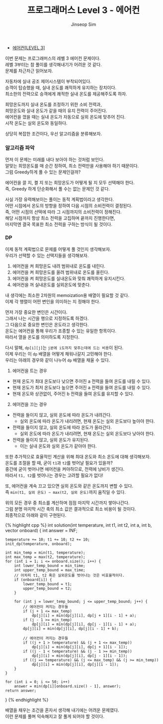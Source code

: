 ﻿---
layout: post
title: "프로그래머스 Level 3 - 에어컨"
categories: Programmers
tags: [cpp]
author:
  - Jinseop Sim
---
- [에어컨[LEVEL 3]](https://school.programmers.co.kr/learn/courses/30/lessons/214289)

이번 문제는 프로그래머스의 레벨 3 에어컨 문제이다.  
레벨 3부터는 참 풀이를 생각해내기가 어려운 것 같다.  
문제를 차근차근 읽어보자.  

자동차에 실내 공조 제어시스템이 부착되어있다.  
승객이 탑승했을 때, 실내 온도를 쾌적하게 유지하는 장치이다.  
최소한의 전력으로 승객에게 쾌적한 실내 온도를 제공해주도록 하자.  

희망온도까지 실내 온도를 조정하기 위한 소비 전력과,  
희망온도와 실내 온도가 같을 때의 유지 전력이 주어진다.  
에어컨을 껐을 때는 실내 온도가 자동으로 실외 온도에 맞추어 진다.  
시작 온도는 실외 온도와 동일하다.  

상당히 복잡한 조건이다, 우선 알고리즘을 분류해보자.  

### 알고리즘 파악
먼저 이 문제는 미래를 내다 보아야 하는 것처럼 보인다.  
알맞는 희망온도를 매 순간 정하여, 최소 전력만을 사용해야 하기 때문이다.  
그럼 Greedy하게 풀 수 있는 문제인걸까?  

에어컨을 끌 지, 켤 지 또는 희망온도가 어떻게 될 지 모두 선택해야 한다.  
즉, Greedy 하게 단순화해서 풀 수는 없는 문제인 것 같다.  

사실 가장 유력해보이는 풀이는 동적 계획법이라고 생각한다.  
어떤 시점에서 온도의 방향을 정하여 다음 시점의 소비전력이 결정된다.  
즉, 어떤 시점의 선택에 따라 그 시점까지의 소비전력이 정해진다.  
해당 시점까지 항상 최소 전력을 고집하며 끝까지 진행한다면,  
마지막엔 결국 목표한 최소 전력을 구하는 방식이 될 것이다.  

### DP
이제 동적 계획법으로 문제를 어떻게 풀 것인지 생각해보자.  
우리가 선택할 수 있는 선택지들을 생각해보자.  

1. 에어컨을 켜 희망온도 내려 범위내로 온도를 내린다.
2. 에어컨을 켜 희망온도를 올려 범위내로 온도를 올린다.
3. 에어컨을 켜 희망온도를 실내온도와 맞춰 쾌적하게 유지시킨다.
4. 에어컨을 꺼 실내온도를 실외온도에 맞춘다.

내 생각에는 최소한 2차원의 memoization용 배열이 필요할 것 같다.  
이제 각 행렬이 어떤 변인을 의미하는 지 정해야 한다.  

먼저 가장 중요한 변인은 시간이다.  
그래서 나는 시간을 행으로 지정하도록 하겠다.  
그 다음으로 중요한 변인은 온도라고 생각한다.  
온도는 에어컨을 통해 우리가 조종할 수 있는 유일한 항목이다.  
따라서 열을 온도를 의미하도록 지정한다.    

다시 말해, ```dp[i][j]```는 ```j분에 i도까지 맞추는데에 드는 비용```이 된다.  
이제 우리는 이 ```dp``` 배열을 어떻게 채워나갈지 고민해야 한다.  
우리는 아래의 경우와 같이 나누어 ```dp``` 배열을 채울 수 있다.  

1. 에어컨을 트는 경우
- 현재 온도가 최대 온도보다 낮으면 주어진 a 전력을 들여 온도를 내릴 수 있다. 
- 현재 온도가 최저 온도보다 높으면 주어진 a 전력을 들여 온도를 내릴 수 있다.
- 현재 온도와 상관없이, 주어진 b 전력을 들여 온도를 유지할 수 있다.
2. 에어컨을 끄는 경우
- 전력을 들이지 않고, 실외 온도에 따라 온도가 내려간다.
  - 실외 온도에 따라 온도가 내리려면, 현재 온도는 실외 온도보다 높아야 한다.
- 전력을 들이지 않고, 실외 온도에 따라 온도가 올라간다.
  - 실외 온도에 따라 온도가 내리려면, 현재 온도는 실외 온도보다 낮아야 한다.
- 전력을 들이지 않고, 실외 온도가 유지된다.
  - 이는 실내 온도와 실외 온도가 같아야 한다.

또한 추가적으로 효율적인 계산을 위해 최대 온도와 최소 온도에 대해 생각해보자.  
온도를 조절을 할 때, 굳이 ```t1```과 ```t2```를 벗어날 필요가 있을까?  
중간에 굳이 벗어나면 에어컨을 켜야하므로, 전력에 낭비가 생긴다.  
따라서 ```t1, t2```를 벗어나는 경우는 고려할 필요가 없다!  

또, 에어컨을 계속 끄고 있으면 실외 온도와 같은 온도까지 변할 수 있다.  
즉 ```min(t1, 실외 온도) ~ max(t2, 실외 온도)```까지 움직일 수 있다.  

위의 모든 경우 중 최소를 계산하며 점점 마지막 시간까지 쌓아나간다.  
그럼 분명 마지막 시간 축의 최소 값은 결과적으로 최소 비용이 될 것이다.  
최종적으로 아래와 같이 구현된다.  

{% highlight cpp %}
int solution(int temperature, int t1, int t2, int a, int b, vector<int> onboard) {
	int answer = INF;

	temperature += 10; t1 += 10; t2 += 10;
	init_dp(temperature, onboard);

	int min_temp = min(t1, temperature);
	int max_temp = max(t2, temperature);
	for (int i = 1; i <= onboard.size(); i++) {
		int lower_temp_bound = min_time;
		int upper_temp_bound = max_time;
		// 어차피 t1, t2 혹은 실외온도를 벗어나는 것은 비효율적이다.
		if (onboard[i]) {
			lower_temp_bound = t1;
			upper_temp_bound = t2;
		}

		for (int j = lower_temp_bound; j <= upper_temp_bound; j++) {
			// 에어컨이 켜지는 경우들
			if (j + 1 <= max_temp)
				dp[j][i] = min(dp[j][i], dp[j + 1][i - 1] + a);
			if (j - 1 >= min_temp)
				dp[j][i] = min(dp[j][i], dp[j - 1][i - 1] + a);
			dp[j][i] = min(dp[j][i], dp[j][i - 1] + b);

			// 에어컨이 꺼지는 경우들
			if ((j + 1 > temperature) && (j + 1 <= max_temp))
				dp[j][i] = min(dp[j][i], dp[j + 1][i - 1]);
			if ((j - 1 < temperature) && (j - 1 >= min_temp))
				dp[j][i] = min(dp[j][i], dp[j - 1][i - 1]);
			if ((j == temperature) && (j <= max_temp) && (j >= min_temp))
				dp[j][i] = min(dp[j][i], dp[j][i - 1]);
		}
	}

	for (int i = 0; i <= 50; i++)
		answer = min(dp[i][onboard.size() - 1], answer);
	return answer;
}
{% endhighlight %}

배열을 채우는 조건을 혼자서 생각해 내기에는 어려운 문제였다.  
이런 문제를 풀며 익숙해지고 잘 풀게 되어야 할 것이다.  
